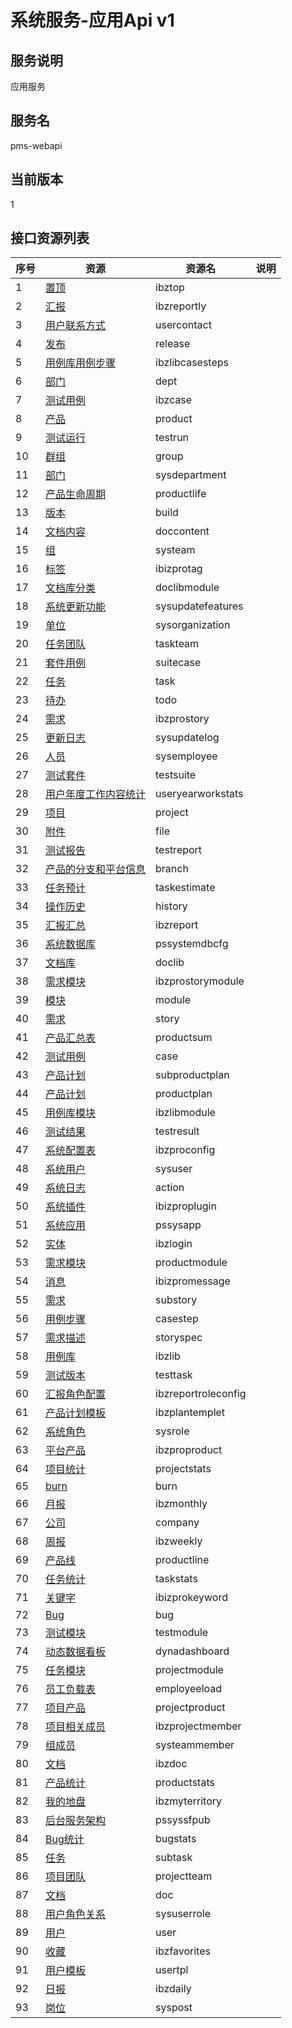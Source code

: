 
# 系统服务-应用Api v1
## 服务说明
应用服务

## 服务名
pms-webapi

## 当前版本
1

## 接口资源列表
| 序号 | 资源 | 资源名 | 说明 |
| ---- | ---- | ---- | ---- |
| 1 | [置顶](1/IbzTop) | ibztop |  |
| 2 | [汇报](1/IbzReportly) | ibzreportly |  |
| 3 | [用户联系方式](1/UserContact) | usercontact |  |
| 4 | [发布](1/Release) | release |  |
| 5 | [用例库用例步骤](1/IbzLibCaseSteps) | ibzlibcasesteps |  |
| 6 | [部门](1/Dept) | dept |  |
| 7 | [测试用例](1/IbzCase) | ibzcase |  |
| 8 | [产品](1/Product) | product |  |
| 9 | [测试运行](1/TestRun) | testrun |  |
| 10 | [群组](1/Group) | group |  |
| 11 | [部门](1/SysDepartment) | sysdepartment |  |
| 12 | [产品生命周期](1/ProductLife) | productlife |  |
| 13 | [版本](1/Build) | build |  |
| 14 | [文档内容](1/DocContent) | doccontent |  |
| 15 | [组](1/SysTeam) | systeam |  |
| 16 | [标签](1/IBIZProTag) | ibizprotag |  |
| 17 | [文档库分类](1/DocLibModule) | doclibmodule |  |
| 18 | [系统更新功能](1/SysUpdateFeatures) | sysupdatefeatures |  |
| 19 | [单位](1/SysOrganization) | sysorganization |  |
| 20 | [任务团队](1/TaskTeam) | taskteam |  |
| 21 | [套件用例](1/SuiteCase) | suitecase |  |
| 22 | [任务](1/Task) | task |  |
| 23 | [待办](1/Todo) | todo |  |
| 24 | [需求](1/IBZProStory) | ibzprostory |  |
| 25 | [更新日志](1/SysUpdateLog) | sysupdatelog |  |
| 26 | [人员](1/SysEmployee) | sysemployee |  |
| 27 | [测试套件](1/TestSuite) | testsuite |  |
| 28 | [用户年度工作内容统计](1/UserYearWorkStats) | useryearworkstats |  |
| 29 | [项目](1/Project) | project |  |
| 30 | [附件](1/File) | file |  |
| 31 | [测试报告](1/TestReport) | testreport |  |
| 32 | [产品的分支和平台信息](1/Branch) | branch |  |
| 33 | [任务预计](1/TaskEstimate) | taskestimate |  |
| 34 | [操作历史](1/History) | history |  |
| 35 | [汇报汇总](1/IbzReport) | ibzreport |  |
| 36 | [系统数据库](1/PSSystemDBCfg) | pssystemdbcfg |  |
| 37 | [文档库](1/DocLib) | doclib |  |
| 38 | [需求模块](1/IBZProStoryModule) | ibzprostorymodule |  |
| 39 | [模块](1/Module) | module |  |
| 40 | [需求](1/Story) | story |  |
| 41 | [产品汇总表](1/ProductSum) | productsum |  |
| 42 | [测试用例](1/Case) | case |  |
| 43 | [产品计划](1/SubProductPlan) | subproductplan |  |
| 44 | [产品计划](1/ProductPlan) | productplan |  |
| 45 | [用例库模块](1/IbzLibModule) | ibzlibmodule |  |
| 46 | [测试结果](1/TestResult) | testresult |  |
| 47 | [系统配置表](1/IbzproConfig) | ibzproconfig |  |
| 48 | [系统用户](1/SysUser) | sysuser |  |
| 49 | [系统日志](1/Action) | action |  |
| 50 | [系统插件](1/IBIZProPlugin) | ibizproplugin |  |
| 51 | [系统应用](1/PSSysApp) | pssysapp |  |
| 52 | [实体](1/IbzLogin) | ibzlogin |  |
| 53 | [需求模块](1/ProductModule) | productmodule |  |
| 54 | [消息](1/IBIZProMessage) | ibizpromessage |  |
| 55 | [需求](1/SubStory) | substory |  |
| 56 | [用例步骤](1/CaseStep) | casestep |  |
| 57 | [需求描述](1/StorySpec) | storyspec |  |
| 58 | [用例库](1/IbzLib) | ibzlib |  |
| 59 | [测试版本](1/TestTask) | testtask |  |
| 60 | [汇报角色配置](1/IbzReportRoleConfig) | ibzreportroleconfig |  |
| 61 | [产品计划模板](1/IbzPlanTemplet) | ibzplantemplet |  |
| 62 | [系统角色](1/SysRole) | sysrole |  |
| 63 | [平台产品](1/IBZProProduct) | ibzproproduct |  |
| 64 | [项目统计](1/ProjectStats) | projectstats |  |
| 65 | [burn](1/Burn) | burn |  |
| 66 | [月报](1/IbzMonthly) | ibzmonthly |  |
| 67 | [公司](1/Company) | company |  |
| 68 | [周报](1/IbzWeekly) | ibzweekly |  |
| 69 | [产品线](1/ProductLine) | productline |  |
| 70 | [任务统计](1/TaskStats) | taskstats |  |
| 71 | [关键字](1/IBIZProKeyword) | ibizprokeyword |  |
| 72 | [Bug](1/Bug) | bug |  |
| 73 | [测试模块](1/TestModule) | testmodule |  |
| 74 | [动态数据看板](1/DynaDashboard) | dynadashboard |  |
| 75 | [任务模块](1/ProjectModule) | projectmodule |  |
| 76 | [员工负载表](1/EmpLoyeeload) | employeeload |  |
| 77 | [项目产品](1/ProjectProduct) | projectproduct |  |
| 78 | [项目相关成员](1/IbzProjectMember) | ibzprojectmember |  |
| 79 | [组成员](1/SysTeamMember) | systeammember |  |
| 80 | [文档](1/IBzDoc) | ibzdoc |  |
| 81 | [产品统计](1/ProductStats) | productstats |  |
| 82 | [我的地盘](1/IbzMyTerritory) | ibzmyterritory |  |
| 83 | [后台服务架构](1/PSSysSFPub) | pssyssfpub |  |
| 84 | [Bug统计](1/BugStats) | bugstats |  |
| 85 | [任务](1/SubTask) | subtask |  |
| 86 | [项目团队](1/ProjectTeam) | projectteam |  |
| 87 | [文档](1/Doc) | doc |  |
| 88 | [用户角色关系](1/SysUserRole) | sysuserrole |  |
| 89 | [用户](1/User) | user |  |
| 90 | [收藏](1/IbzFavorites) | ibzfavorites |  |
| 91 | [用户模板](1/UserTpl) | usertpl |  |
| 92 | [日报](1/IbzDaily) | ibzdaily |  |
| 93 | [岗位](1/SysPost) | syspost |  |

